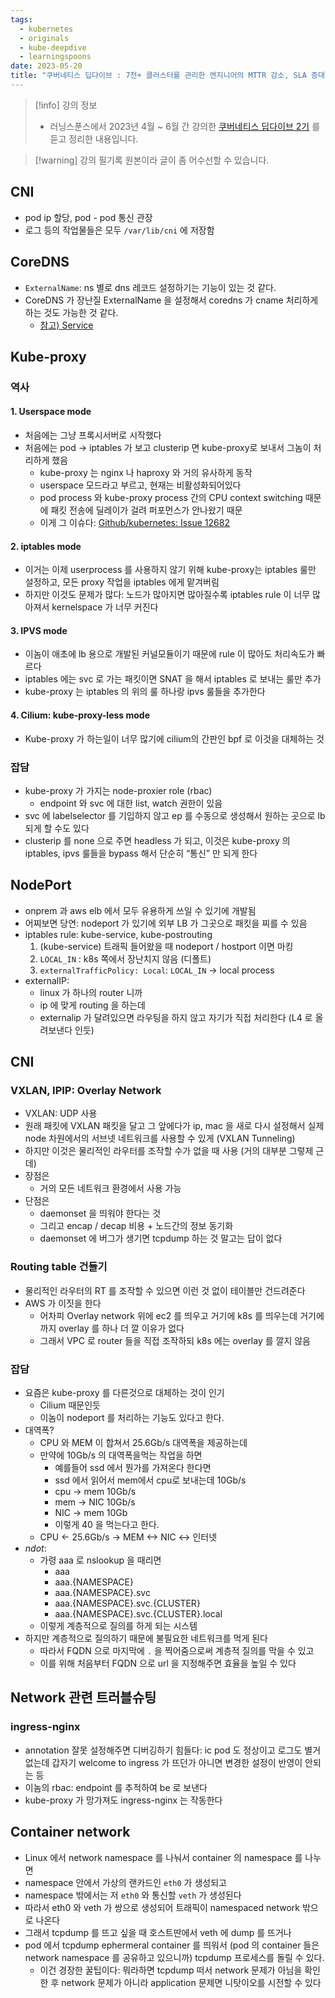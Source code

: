 ```yaml
---
tags:
  - kubernetes
  - originals
  - kube-deepdive
  - learningspoons
date: 2023-05-20
title: "쿠버네티스 딥다이브 : 7천+ 클러스터를 관리한 엔지니어의 MTTR 감소, SLA 증대 노하우 (4주차 - Kubernetes Networking)"
---
```

> [!info] 강의 정보
> - 러닝스푼스에서 2023년 4월 ~ 6월 간 강의한 [쿠버네티스 딥다이브 2기](https://learningspoons.com/course/detail/kubernetes/) 를 듣고 정리한 내용입니다.

> [!warning] 강의 필기록 원본이라 글이 좀 어수선할 수 있습니다.

## CNI

- pod ip 할당, pod - pod 통신 관장
- 로그 등의 작업물들은 모두 `/var/lib/cni` 에 저장함

## CoreDNS

- `ExternalName`: ns 별로 dns 레코드 설정하기는 기능이 있는 것 같다.
- CoreDNS 가 장난질 ExternalName 을 설정해서 coredns 가 cname 처리하게하는 것도 가능한 것 같다.
	- [참고) Service](https://kubernetes.io/docs/concepts/services-networking/service/#externalname)

## Kube-proxy

### 역사

#### 1. Userspace mode

- 처음에는 그냥 프록시서버로 시작했다
- 처음에는 pod -> iptables 가 보고 clusterip 면 kube-proxy로 보내서 그놈이 처리하게 했음
	- kube-proxy 는 nginx 나 haproxy 와 거의 유사하게 동작
	- userspace 모드라고 부르고, 현재는 비활성화되어있다
	- pod process 와 kube-proxy process 간의 CPU context switching 때문에 패킷 전송에 딜레이가 걸려 퍼포먼스가 안나왔기 때문
	- 이게 그 이슈다: [Github/kubernetes: Issue 12682](https://github.com/kubernetes/kubernetes/issues/12682)

#### 2. iptables mode

- 이거는 이제 userprocess 를 사용하지 않기 위해 kube-proxy는 iptables 룰만 설정하고, 모든 proxy 작업을 iptables 에게 맡겨버림
- 하지만 이것도 문제가 많다: 노드가 많아지면 많아질수록 iptables rule 이 너무 많아져서 kernelspace 가 너무 커진다

#### 3. IPVS mode

- 이놈이 애초에 lb 용으로 개발된 커널모듈이기 때문에 rule 이 많아도 처리속도가 빠르다
- iptables 에는 svc 로 가는 패킷이면 SNAT 을 해서 iptables 로 보내는 룰만 추가
- kube-proxy 는 iptables 의 위의 룰 하나랑 ipvs 룰들을 추가한다

#### 4. Cilium: kube-proxy-less mode

- Kube-proxy 가 하는일이 너무 많기에 cilium의 간판인 bpf 로 이것을 대체하는 것

### 잡담

- kube-proxy 가 가지는 node-proxier role (rbac)
	- endpoint 와 svc 에 대한 list, watch 권한이 있음
- svc 에 labelselector 를 기입하지 않고 ep 를 수동으로 생성해서 원하는 곳으로 lb 되게 할 수도 있다
- clusterip 를 none 으로 주면 headless 가 되고, 이것은 kube-proxy 의 iptables, ipvs 룰들을 bypass 해서 단순히 “통신” 만 되게 한다

## NodePort

- onprem 과 aws elb 에서 모두 유용하게 쓰일 수 있기에 개발됨
- 어찌보면 당연: nodeport 가 있기에 외부 LB 가 그곳으로 패킷을 찌를 수 있음
- iptables rule: kube-service, kube-postrouting
	1. (kube-service) 트래픽 들어왔을 때 nodeport / hostport 이면 마킹
	2. `LOCAL_IN` : k8s 쪽에서 장난치지 않음 (디폴트)
	3. `externalTrafficPolicy: Local`: `LOCAL_IN` -> local process
- externalIP:
    - linux 가 하나의 router 니까
    - ip 에 맞게 routing 을 하는데
    - externalip 가 달려있으면 라우팅을 하지 않고 자기가 직접 처리한다 (L4 로 올려보낸다 인듯)

## CNI

### VXLAN, IPIP: Overlay Network

- VXLAN: UDP 사용
- 원래 패킷에 VXLAN 패킷을 달고 그 앞에다가 ip, mac 을 새로 다시 설정해서 실제 node 차원에서의 서브넷 네트워크를 사용할 수 있게 (VXLAN Tunneling)
- 하지만 이것은 물리적인 라우터를 조작할 수가 없을 때 사용 (거의 대부분 그렇제 근데)
- 장점은
	- 거의 모든 네트워크 환경에서 사용 가능
- 단점은
	- daemonset 을 띄워야 한다는 것
	- 그리고 encap / decap 비용 + 노드간의 정보 동기화
	- daemonset 에 버그가 생기면 tcpdump 하는 것 말고는 답이 없다

### Routing table 건들기

- 물리적인 라우터의 RT 를 조작할 수 있으면 이런 것 없이 테이블만 건드려준다
- AWS 가 이짓을 한다
	- 어차피 Overlay network 위에 ec2 를 띄우고 거기에 k8s 를 띄우는데 거기에까지 overlay 를 하나 더 깔 이유가 없다
	- 그래서 VPC 로 router 들을 직접 조작하되 k8s 에는 overlay 를 깔지 않음

### 잡담

- 요즘은 kube-proxy 를 다른것으로 대체하는 것이 인기
	- Cilium 때문인듯
	- 이놈이 nodeport 를 처리하는 기능도 있다고 한다.
- 대역폭?
	- CPU 와 MEM 이 합쳐서 25.6Gb/s 대역폭을 제공하는데
	- 만약에 10Gb/s 의 대역폭을먹는 작업을 하면
		- 예를들어 ssd 에서 뭔가를 가져온다 한다면
		- ssd 에서 읽어서 mem에서 cpu로 보내는데 10Gb/s
		- cpu -> mem 10Gb/s
		- mem -> NIC 10Gb/s
		- NIC -> mem 10Gb
		- 이렇게 40 을 먹는다고 한다.
	- CPU <- 25.6Gb/s -> MEM <-> NIC <-> 인터넷
- *ndot*: 
	- 가령 aaa 로 nslookup 을 때리면
		- aaa
		- aaa.{NAMESPACE}
		- aaa.{NAMESPACE}.svc
		- aaa.{NAMESPACE}.svc.{CLUSTER}
		- aaa.{NAMESPACE}.svc.{CLUSTER}.local
	- 이렇게 계층적으로 질의를 하게 되는 시스템
- 하지만 계층적으로 질의하기 때문에 불필요한 네트워크를 먹게 된다
	- 따라서 FQDN 으로 마지막에 `.` 을 찍어줌으로써 계층적 질의를 막을 수 있고
	- 이를 위해 처음부터 FQDN 으로 url 을 지정해주면 효율을 높일 수 있다

## Network 관련 트러블슈팅

### ingress-nginx

- annotation 잘못 설정해주면 디버깅하기 힘들다: ic pod 도 정상이고 로그도 별거 없는데 갑자기 welcome to ingress 가 뜨던가 아니면 변경한 설정이 반영이 안되는 등
- 이놈의 rbac: endpoint 를 추적하여 be 로 보낸다
- kube-proxy 가 망가져도 ingress-nginx 는 작동한다

## Container network

- Linux 에서 network namespace 를 나눠서 container 의 namespace 를 나누면
- namespace 안에서 가상의 랜카드인 `eth0` 가 생성되고
- namespace 밖에서는 저 `eth0` 와 통신할 `veth` 가 생성된다
- 따라서 eth0 와 veth 가 쌍으로 생성되어 트래픽이 namespaced network 밖으로 나온다
- 그래서 tcpdump 를 뜨고 싶을 때 호스트딴에서 veth 에 dump 를 뜨거나
- pod 에서 tcpdump ephermeral container 를 띄워서 (pod 의 container 들은 network namespace 를 공유하고 있으니까) tcpdump 프로세스를 돌릴 수 있다.
    - 이건 경장한 꿀팁이다: 뭐라하면 tcpdump 떠서 network 문제가 아님을 확인한 후 network 문제가 아니라 application 문제면 니탓이오를 시전할 수 있다